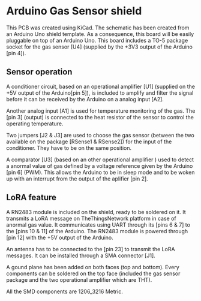 # Arduino Gas Sensor shield

This PCB was created using KiCad. The schematic has been created from an Arduino Uno shield template. As a consequence, this board will be easily pluggable on top of an Arduino Uno. This board includes a TO-5 package socket for the gas sensor [U4] (supplied by the +3V3 output of the Arduino [pin 4]).

## Sensor operation

A conditioner circuit, based on an operational amplifier [U1] (supplied on the +5V output of the Arduino[pin 5]), is included to amplify and filter the signal before it can be received by the Arduino on a analog input [A2].

Another analog input [A1] is used for temperature monitoring of the gas. The [pin 3] (output) is connected to the  heat resistor of the sensor to control the operating temperature. 

Two jumpers [J2 & J3] are used to choose the gas sensor (between the two available on the package [RSense1 & RSense2]) for the input of the conditioner. They have to be on the same position.

A comparator [U3] (based on an other operational amplifier ) used to detect a anormal value of gas defined by a voltage reference given by the Arduino [pin 6] (PWM). This allows the Arduino to be in sleep mode and to be woken up with an interrupt from the output of the aplifier [pin 2].

## LoRA feature

A RN2483 module is included on the shield, ready to be soldered on it. It transmits a LoRA message on TheThingsNetwork platform in case of anormal gas value. It communicates using UART through its [pins 6 & 7] to the [pins 10 & 11] of the Arduino.
The RN2483 module is powered through [pin 12] with the +5V output of the Arduino.

An antenna has to be connected to the [pin 23] to transmit the LoRA messages. It can be installed through a SMA connector [J1].

A gound plane has been added on both faces (top and bottom). Every components can be soldered on the top face (included the gas sensor package and the two operational amplifier which are THT).

All the SMD components are 1206_3216 Metric.
